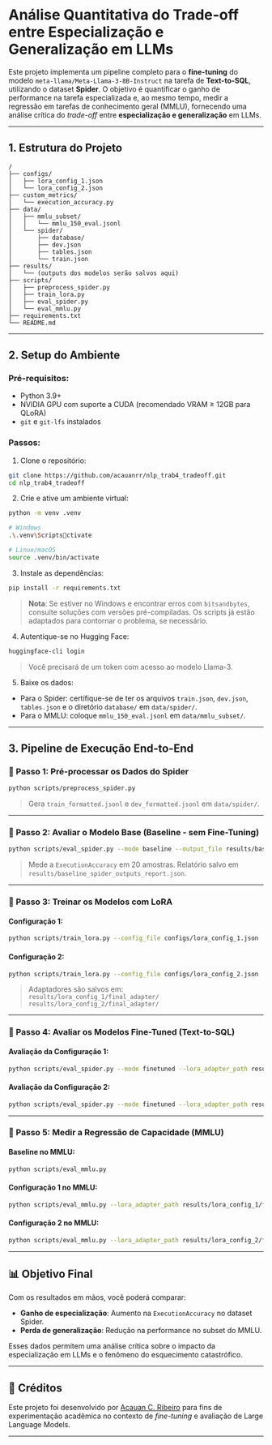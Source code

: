 # Análise Quantitativa do Trade-off entre Especialização e Generalização em LLMs

Este projeto implementa um pipeline completo para o **fine-tuning** do modelo `meta-llama/Meta-Llama-3-8B-Instruct` na tarefa de **Text-to-SQL**, utilizando o dataset **Spider**. O objetivo é quantificar o ganho de performance na tarefa especializada e, ao mesmo tempo, medir a regressão em tarefas de conhecimento geral (MMLU), fornecendo uma análise crítica do *trade-off* entre **especialização e generalização** em LLMs.

---

## 1. Estrutura do Projeto

```
/
├── configs/
│   ├── lora_config_1.json
│   └── lora_config_2.json
├── custom_metrics/
│   └── execution_accuracy.py
├── data/
│   ├── mmlu_subset/
│   │   └── mmlu_150_eval.jsonl
│   └── spider/
│       ├── database/
│       ├── dev.json
│       ├── tables.json
│       └── train.json
├── results/
│   └── (outputs dos modelos serão salvos aqui)
├── scripts/
│   ├── preprocess_spider.py
│   ├── train_lora.py
│   ├── eval_spider.py
│   └── eval_mmlu.py
├── requirements.txt
└── README.md
```

---

## 2. Setup do Ambiente

### Pré-requisitos:
- Python 3.9+
- NVIDIA GPU com suporte a CUDA (recomendado VRAM ≥ 12GB para QLoRA)
- `git` e `git-lfs` instalados

### Passos:

1. Clone o repositório:
```bash
git clone https://github.com/acauanrr/nlp_trab4_tradeoff.git
cd nlp_trab4_tradeoff
```

2. Crie e ative um ambiente virtual:
```bash
python -m venv .venv

# Windows
.\.venv\Scriptsctivate

# Linux/macOS
source .venv/bin/activate
```

3. Instale as dependências:
```bash
pip install -r requirements.txt
```

> **Nota**: Se estiver no Windows e encontrar erros com `bitsandbytes`, consulte soluções com versões pré-compiladas. Os scripts já estão adaptados para contornar o problema, se necessário.

4. Autentique-se no Hugging Face:
```bash
huggingface-cli login
```
> Você precisará de um token com acesso ao modelo Llama-3.

5. Baixe os dados:
- Para o Spider: certifique-se de ter os arquivos `train.json`, `dev.json`, `tables.json` e o diretório `database/` em `data/spider/`.
- Para o MMLU: coloque `mmlu_150_eval.jsonl` em `data/mmlu_subset/`.

---

## 3. Pipeline de Execução End-to-End

### 🔹 Passo 1: Pré-processar os Dados do Spider
```bash
python scripts/preprocess_spider.py
```
> Gera `train_formatted.jsonl` e `dev_formatted.jsonl` em `data/spider/`.

---

### 🔹 Passo 2: Avaliar o Modelo Base (Baseline - sem Fine-Tuning)
```bash
python scripts/eval_spider.py --mode baseline --output_file results/baseline_spider_outputs.json --max_samples 20
```
> Mede a `ExecutionAccuracy` em 20 amostras. Relatório salvo em `results/baseline_spider_outputs_report.json`.

---

### 🔹 Passo 3: Treinar os Modelos com LoRA

#### Configuração 1:
```bash
python scripts/train_lora.py --config_file configs/lora_config_1.json
```

#### Configuração 2:
```bash
python scripts/train_lora.py --config_file configs/lora_config_2.json
```

> Adaptadores são salvos em:  
> `results/lora_config_1/final_adapter/`  
> `results/lora_config_2/final_adapter/`

---

### 🔹 Passo 4: Avaliar os Modelos Fine-Tuned (Text-to-SQL)

#### Avaliação da Configuração 1:
```bash
python scripts/eval_spider.py --mode finetuned --lora_adapter_path results/lora_config_1/final_adapter/ --output_file results/finetuned_config1_outputs.json --max_samples 20
```

#### Avaliação da Configuração 2:
```bash
python scripts/eval_spider.py --mode finetuned --lora_adapter_path results/lora_config_2/final_adapter/ --output_file results/finetuned_config2_outputs.json --max_samples 20
```

---

### 🔹 Passo 5: Medir a Regressão de Capacidade (MMLU)

#### Baseline no MMLU:
```bash
python scripts/eval_mmlu.py
```

#### Configuração 1 no MMLU:
```bash
python scripts/eval_mmlu.py --lora_adapter_path results/lora_config_1/final_adapter/
```

#### Configuração 2 no MMLU:
```bash
python scripts/eval_mmlu.py --lora_adapter_path results/lora_config_2/final_adapter/
```

---

## 📊 Objetivo Final

Com os resultados em mãos, você poderá comparar:

- **Ganho de especialização**: Aumento na `ExecutionAccuracy` no dataset Spider.
- **Perda de generalização**: Redução na performance no subset do MMLU.

Esses dados permitem uma análise crítica sobre o impacto da especialização em LLMs e o fenômeno do esquecimento catastrófico.

---

## 📌 Créditos

Este projeto foi desenvolvido por [Acauan C. Ribeiro](https://github.com/acauanrr) para fins de experimentação acadêmica no contexto de *fine-tuning* e avaliação de Large Language Models.

---